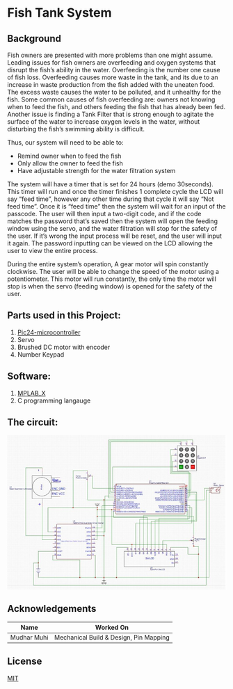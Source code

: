 # Fish Tank System
## Background
  Fish owners are presented with more problems than one might assume. Leading issues for fish
owners are overfeeding and oxygen systems that disrupt the fish’s ability in the water. Overfeeding is the
number one cause of fish loss. Overfeeding causes more waste in the tank, and its due to an increase in
waste production from the fish added with the uneaten food. The excess waste causes the water to be
polluted, and it unhealthy for the fish. Some common causes of fish overfeeding are: owners not knowing
when to feed the fish, and others feeding the fish that has already been fed. Another issue is finding a
Tank Filter that is strong enough to agitate the surface of the water to increase oxygen levels in the water,
without disturbing the fish’s swimming ability is difficult.

Thus, our system will need to be able to:
* Remind owner when to feed the fish
* Only allow the owner to feed the fish
* Have adjustable strength for the water filtration system

 The system will have a timer that is set for 24 hours (demo 30seconds). This timer will run and
once the timer finishes 1 complete cycle the LCD will say “feed time”, however any other time during
that cycle it will say “Not feed time”. Once it is “feed time” then the system will wait for an input of the
passcode. The user will then input a two-digit code, and if the code matches the password that’s saved
then the system will open the feeding window using the servo, and the water filtration will stop for the
safety of the user. If it’s wrong the input process will be reset, and the user will input it again. The
password inputting can be viewed on the LCD allowing the user to view the entire process.

  During the entire system’s operation, A gear motor will spin constantly clockwise. The user will
be able to change the speed of the motor using a potentiometer. This motor will run constantly, the only
time the motor will stop is when the servo (feeding window) is opened for the safety of the user.

## Parts used in this Project:
1. [Pic24-microcontroller](https://www.microchip.com/en-us/products/microcontrollers-and-microprocessors/16-bit-mcus/pic24f-mcus-16-mips)
1. Servo
1. Brushed DC motor with encoder
1. Number Keypad

## Software:
1. [MPLAB_X](https://www.microchip.com/en-us/development-tools-tools-and-software/mplab-x-ide)
1. C programming langauge

## The circuit:
![alt text](https://github.com/Ahmed4812/fish_tank_system/blob/3c86a7a3577f006b3e0d31d76f7fee07d25d87e1/fishTank_circuit.JPG)


## Acknowledgements

| Name              |                Worked On                |
|-------------------|-----------------------------------------|
| Mudhar Muhi       | Mechanical Build & Design, Pin Mapping  |                     

## License
[MIT](https://choosealicense.com/licenses/mit/)
